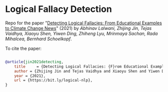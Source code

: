 # Logical Fallacy Detection
Repo for the paper "[Detecting Logical Fallacies: From Educational Examples to Climate Change News](https://bit.ly/logical-nlp)" (2021) by _Abhinav Lalwani, Zhijing Jin, Tejas Vaidhya, Xiaoyu Shen, Yiwen Ding, Zhiheng Lyu, Mrinmaya Sachan, Rada Mihalcea, Bernhard Schoelkopf_.

To cite the paper:
```bibtex

@article{jin2021detecting,
    title     = {Detecting Logical Fallacies: {F}rom Educational Examples to Climate Change News},
    author = {Zhijing Jin and Tejas Vaidhya and Xiaoyu Shen and Yiwen Ding and Zhiheng Lyu and Mrinmaya Sachan and Rada Mihalcea and Bernhard Schoelkopf},
    year = {2021},
    url = {https://bit.ly/logical-nlp},
}
```


